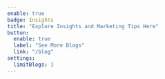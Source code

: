 ```yaml
---
enable: true
badge: Insights
title: "Explore Insights and Marketing Tips Here"
button:
  enable: true
  label: "See More Blogs"
  link: "/blog"
settings:
  limitBlogs: 3
---
```

